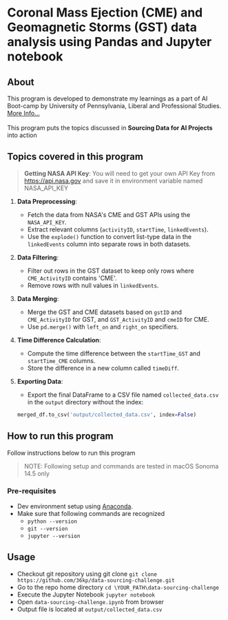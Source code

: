 # Coronal Mass Ejection (CME) and Geomagnetic Storms (GST) data analysis using Pandas and Jupyter notebook

## About
This program is developed to demonstrate my learnings as a part of AI Boot-camp by University of Pennsylvania, Liberal and Professional Studies. [More Info...](https://bootcamp.sas.upenn.edu/artificial-intelligence/landing/)
<br/><br/>
This program puts the topics discussed in **Sourcing Data for AI Projects** into action

## Topics covered in this program
> **Getting NASA API Key**: You will need to get your own API Key from https://api.nasa.gov and save it in environment variable named NASA_API_KEY
1. **Data Preprocessing**:
   - Fetch the data from NASA's CME and GST APIs using the `NASA_API_KEY`.
   - Extract relevant columns (`activityID`, `startTime`, `linkedEvents`).
   - Use the `explode()` function to convert list-type data in the `linkedEvents` column into separate rows in both datasets.

2. **Data Filtering**:
   - Filter out rows in the GST dataset to keep only rows where `CME_ActivityID` contains 'CME'.
   - Remove rows with null values in `linkedEvents`.

3. **Data Merging**:
   - Merge the GST and CME datasets based on `gstID` and `CME_ActivityID` for GST, and `GST_ActivityID` and `cmeID` for CME.
   - Use `pd.merge()` with `left_on` and `right_on` specifiers.

4. **Time Difference Calculation**:
   - Compute the time difference between the `startTime_GST` and `startTime_CME` columns.
   - Store the difference in a new column called `timeDiff`.

5. **Exporting Data**:
   - Export the final DataFrame to a CSV file named `collected_data.csv` in the `output` directory without the index:
   
    ```python
    merged_df.to_csv('output/collected_data.csv', index=False)
    ```

## How to run this program
Follow instructions below to run this program
> NOTE: Following setup and commands are tested in macOS Sonoma 14.5 only

### Pre-requisites
- Dev environment setup using [Anaconda](https://www.anaconda.com/download).
- Make sure that following commands are recognized
    - `python --version`
    - `git --version`
    - `jupyter --version`

## Usage
- Checkout git repository using git clone
`git clone https://github.com/36kp/data-sourcing-challenge.git`
- Go to the repo home directory
`cd \YOUR_PATH\data-sourcing-challenge`
- Execute the Jupyter Notebook
`jupyter notebook`
- Open `data-sourcing-challenge.ipynb` from browser
- Output file is located at `output/collected_data.csv`
